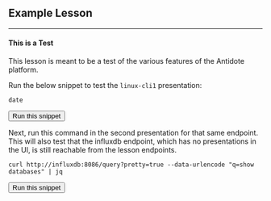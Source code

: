 ## Example Lesson

---

#### This is a Test

This lesson is meant to be a test of the various features of the Antidote platform.

Run the below snippet to test the `linux-cli1` presentation:

```
date
```
<button type="button" class="btn btn-primary btn-sm" onclick="runSnippetInTab('linux-cli1', this)">Run this snippet</button>

Next, run this command in the second presentation for that same endpoint. This will also test that the influxdb endpoint, which has no presentations in the UI,
is still reachable from the lesson endpoints.

```
curl http://influxdb:8086/query?pretty=true --data-urlencode "q=show databases" | jq
```
<button type="button" class="btn btn-primary btn-sm" onclick="runSnippetInTab('linux-cli2', this)">Run this snippet</button>


